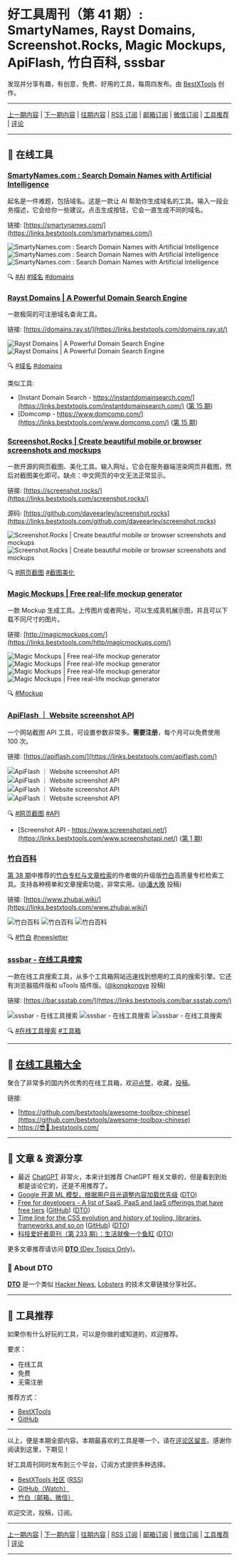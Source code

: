 # 好工具周刊（第 41 期）: SmartyNames, Rayst Domains, Screenshot.Rocks, Magic Mockups, ApiFlash, 竹白百科, sssbar

发现并分享有趣，有创意，免费、好用的工具，每周四发布。由 [BestXTools](https://www.bestxtools.com/) 创作。

---

[上一期内容](https://github.com/bestxtools/weekly-cn/blob/main/docs/issue-40.md) | [下一期内容](https://github.com/bestxtools/weekly-cn/blob/main/docs/issue-42.md) | [往期内容](https://github.com/bestxtools/weekly-cn) | [RSS 订阅](https://discuss-cn.bestxtools.com/t/weekly) | [邮箱订阅](https://bestxtools.zhubai.love/?subscribe=1) | [微信订阅](https://discuss-cn.bestxtools.com/d/5/2) | [工具推荐](https://discuss-cn.bestxtools.com/t/tools) | [评论](https://discuss-cn.bestxtools.com/d/105/3)

---

## 🌈 在线工具

### [SmartyNames.com : Search Domain Names with Artificial Intelligence](https://links.bestxtools.com/smartynames.com/)

起名是一件难题，包括域名。这是一款让 AI 帮助你生成域名的工具。输入一段业务描述，它会给你一些建议。点击生成按钮，它会一直生成不同的域名。

链接: [https://smartynames.com/](https://links.bestxtools.com/smartynames.com/)

![SmartyNames.com : Search Domain Names with Artificial Intelligence](https://raw.githubusercontent.com/bestxtools/s1/main/images/2022-12-08-13-03-01.png)
![SmartyNames.com : Search Domain Names with Artificial Intelligence](https://raw.githubusercontent.com/bestxtools/s1/main/images/2022-12-08-13-03-02.png)
![SmartyNames.com : Search Domain Names with Artificial Intelligence](https://raw.githubusercontent.com/bestxtools/s1/main/images/2022-12-08-13-03-03.png)

🔍 [#AI](https://links.bestxtools.com/www.google.com/search?q=site%3Adiscuss-cn.bestxtools.com+AI) [#域名](https://links.bestxtools.com/www.google.com/search?q=site%3Adiscuss-cn.bestxtools.com+%E5%9F%9F%E5%90%8D) [#domains](https://links.bestxtools.com/www.google.com/search?q=site%3Adiscuss-cn.bestxtools.com+domains)

### [Rayst Domains | A Powerful Domain Search Engine](https://links.bestxtools.com/domains.ray.st/)

一款极简的可注册域名查询工具。

链接: [https://domains.ray.st/](https://links.bestxtools.com/domains.ray.st/)

![Rayst Domains | A Powerful Domain Search Engine](https://raw.githubusercontent.com/bestxtools/s1/main/images/2022-12-08-13-20-01.png)
![Rayst Domains | A Powerful Domain Search Engine](https://raw.githubusercontent.com/bestxtools/s1/main/images/2022-12-08-13-20-02.png)

🔍 [#域名](https://links.bestxtools.com/www.google.com/search?q=site%3Adiscuss-cn.bestxtools.com+%E5%9F%9F%E5%90%8D) [#domains](https://links.bestxtools.com/www.google.com/search?q=site%3Adiscuss-cn.bestxtools.com+domains)

类似工具:

- [Instant Domain Search - https://instantdomainsearch.com/](https://links.bestxtools.com/instantdomainsearch.com/) ([第 15 期](https://discuss-cn.bestxtools.com/d/40))
- [Domcomp - https://www.domcomp.com/](https://links.bestxtools.com/www.domcomp.com/) ([第 15 期](https://discuss-cn.bestxtools.com/d/40))

### [Screenshot.Rocks | Create beautiful mobile or browser screenshots and mockups](https://links.bestxtools.com/screenshot.rocks/)

一款开源的网页截图、美化工具。输入网址，它会在服务器端渲染网页并截图，然后对截图美化即可。缺点：中文网页的中文无法正常显示。

链接: [https://screenshot.rocks/](https://links.bestxtools.com/screenshot.rocks/)

源码: [https://github.com/daveearley/screenshot.rocks](https://links.bestxtools.com/github.com/daveearley/screenshot.rocks)

![Screenshot.Rocks | Create beautiful mobile or browser screenshots and mockups](https://raw.githubusercontent.com/bestxtools/s1/main/images/2022-12-08-11-42-01.png)
![Screenshot.Rocks | Create beautiful mobile or browser screenshots and mockups](https://raw.githubusercontent.com/bestxtools/s1/main/images/2022-12-08-11-42-02.png)

🔍 [#网页截图](https://links.bestxtools.com/www.google.com/search?q=site%3Adiscuss-cn.bestxtools.com+%E7%BD%91%E9%A1%B5%E6%88%AA%E5%9B%BE) [#截图美化](https://links.bestxtools.com/www.google.com/search?q=site%3Adiscuss-cn.bestxtools.com+%E6%88%AA%E5%9B%BE%E7%BE%8E%E5%8C%96)

### [Magic Mockups | Free real-life mockup generator](https://links.bestxtools.com/http/magicmockups.com/)

一款 Mockup 生成工具。上传图片或者网址，可以生成真机展示图，并且可以下载不同尺寸的图片。

链接: [http://magicmockups.com/](https://links.bestxtools.com/http/magicmockups.com/)

![Magic Mockups | Free real-life mockup generator](https://raw.githubusercontent.com/bestxtools/s1/main/images/2022-12-08-12-20-01.png)
![Magic Mockups | Free real-life mockup generator](https://raw.githubusercontent.com/bestxtools/s1/main/images/2022-12-08-12-20-02.png)
![Magic Mockups | Free real-life mockup generator](https://raw.githubusercontent.com/bestxtools/s1/main/images/2022-12-08-12-20-03.jpeg)
![Magic Mockups | Free real-life mockup generator](https://raw.githubusercontent.com/bestxtools/s1/main/images/2022-12-08-12-20-04.jpeg)

🔍 [#Mockup](https://links.bestxtools.com/www.google.com/search?q=site%3Adiscuss-cn.bestxtools.com+Mockup)

### [ApiFlash ｜ Website screenshot API](https://links.bestxtools.com/apiflash.com/)

一个网站截图 API 工具，可设置参数非常多。**需要注册**，每个月可以免费使用 100 次。

链接: [https://apiflash.com/](https://links.bestxtools.com/apiflash.com/)

![ApiFlash ｜ Website screenshot API](https://raw.githubusercontent.com/bestxtools/s1/main/images/2022-12-08-14-01-01.png)
![ApiFlash ｜ Website screenshot API](https://raw.githubusercontent.com/bestxtools/s1/main/images/2022-12-08-14-01-02.png)
![ApiFlash ｜ Website screenshot API](https://raw.githubusercontent.com/bestxtools/s1/main/images/2022-12-08-14-01-03.png)
![ApiFlash ｜ Website screenshot API](https://raw.githubusercontent.com/bestxtools/s1/main/images/2022-12-08-14-01-04.png)

🔍 [#网页截图](https://links.bestxtools.com/www.google.com/search?q=site%3Adiscuss-cn.bestxtools.com+%E7%BD%91%E9%A1%B5%E6%88%AA%E5%9B%BE) [#API](https://links.bestxtools.com/www.google.com/search?q=site%3Adiscuss-cn.bestxtools.com+API)

- [Screenshot API - https://www.screenshotapi.net/](https://links.bestxtools.com/www.screenshotapi.net/) ([第 1 期](https://discuss-cn.bestxtools.com/d/6))

### [竹白百科](https://links.bestxtools.com/www.zhubai.wiki/)

[第 38 期](https://discuss-cn.bestxtools.com/d/94)中推荐的[竹白专栏与文章检索](https://links.bestxtools.com/www.panshenlian.com/2022/08/07/trial-001-zhubai/)的作者做的升级版[竹白](https://links.bestxtools.com/zhubai.love/)高质量专栏检索工具。支持各种榜单和文章搜索功能，非常实用。([@潘大晚](https://discuss-cn.bestxtools.com/d/91/11) 投稿)

链接: [https://www.zhubai.wiki/](https://links.bestxtools.com/www.zhubai.wiki/)

![竹白百科](https://raw.githubusercontent.com/bestxtools/s1/main/images/2022-12-08-13-35-01.png)
![竹白百科](https://raw.githubusercontent.com/bestxtools/s1/main/images/2022-12-08-13-35-02.png)
![竹白百科](https://raw.githubusercontent.com/bestxtools/s1/main/images/2022-12-08-13-35-03.png)

🔍 [#竹白](https://links.bestxtools.com/www.google.com/search?q=site%3Adiscuss-cn.bestxtools.com+%E7%AB%B9%E7%99%BD) [#newsletter](https://links.bestxtools.com/www.google.com/search?q=site%3Adiscuss-cn.bestxtools.com+newsletter)

### [sssbar - 在线工具搜索](https://links.bestxtools.com/bar.ssstab.com/)

一款在线工具搜索工具，从多个工具箱网站迅速找到想用的工具的搜索引擎。它还有浏览器插件版和 uTools 插件版。([@kongkongye](https://discuss-cn.bestxtools.com/d/104/1) 投稿)

链接: [https://bar.ssstab.com/](https://links.bestxtools.com/bar.ssstab.com/)

![sssbar - 在线工具搜索](https://raw.githubusercontent.com/bestxtools/s1/main/images/2022-12-08-13-47-01.png)
![sssbar - 在线工具搜索](https://raw.githubusercontent.com/bestxtools/s1/main/images/2022-12-08-13-47-02.png)
![sssbar - 在线工具搜索](https://raw.githubusercontent.com/bestxtools/s1/main/images/2022-12-08-13-47-03.png)

🔍 [#在线工具搜索](https://links.bestxtools.com/www.google.com/search?q=site%3Adiscuss-cn.bestxtools.com+%E5%9C%A8%E7%BA%BF%E5%B7%A5%E5%85%B7%E6%90%9C%E7%B4%A2) [#工具箱](https://links.bestxtools.com/www.google.com/search?q=site%3Adiscuss-cn.bestxtools.com+%E5%B7%A5%E5%85%B7%E7%AE%B1)

---

## 🧰 [在线工具箱大全](https://awesome-toolbox-chinese.bestxtools.com/)

聚合了非常多的国内外优秀的在线工具箱，欢迎[点赞](https://github.com/bestxtools/awesome-toolbox-chinese)，收藏，[投稿](https://github.com/bestxtools/awesome-toolbox-chinese/issues)。

链接:

- [https://github.com/bestxtools/awesome-toolbox-chinese](https://github.com/bestxtools/awesome-toolbox-chinese)
- [https://😎🧰.bestxtools.com/](https://😎🧰.bestxtools.com/)

---

## 🌈 文章 & 资源分享

- 最近 [ChatGPT](https://dto.pipecraft.net/search?q=chatgpt) 非常火，本来计划推荐 ChatGPT 相关文章的，但是看到到处都是谈论它的，还是不用推荐了。
- [Google 开源 ML 模型，根据用户目光调整内容加载优先级](https://www.oschina.net/news/220682/open-sourcing-attention-center-model) ([DTO](https://dto.pipecraft.net/s/fdb93g/google_ml))
- [Free for developers - A list of SaaS, PaaS and IaaS offerings that have free tiers](https://free-for.dev/) ([GitHub](https://github.com/ripienaar/free-for-dev)) ([DTO](https://dto.pipecraft.net/s/2uocnt/free_for_developers_list_saas_paas_iaas))
- [Time line for the CSS evolution and history of tooling, libraries, frameworks and so on](https://css-timeline.vercel.app/) ([GitHub](https://github.com/the-web-history/css-timeline)) ([DTO](https://dto.pipecraft.net/s/szffum/time_line_for_css_evolution_history))
- [科技爱好者周刊（第 233 期）：生活就像一个鱼缸](https://links.bestxtools.com/www.ruanyifeng.com/blog/2022/12/weekly-issue-233.html) ([DTO](https://dto.pipecraft.net/s/ykvx1g/233))

更多文章推荐请访问 [**DTO** (Dev Topics Only)](https://dto.pipecraft.net/)。

### 🦞 About DTO

[**DTO**](https://dto.pipecraft.net/about) 是一个类似 [Hacker News](https://news.ycombinator.com/), [Lobsters](https://lobste.rs/) 的技术文章链接分享社区。

---

## 🌈 工具推荐

如果你有什么好玩的工具，可以是你做的或知道的，欢迎推荐。

要求：

- 在线工具
- 免费
- 无需注册

推荐方式：

- [BestXTools](https://discuss-cn.bestxtools.com/d/8)
- [GitHub](https://github.com/bestxtools/weekly-cn/issues)

---

以上，便是本期全部内容。本期最喜欢的工具是哪一个，请在[评论区留言](https://discuss-cn.bestxtools.com/d/105/3)。感谢你阅读到这里，下期见！

好工具周刊同时发布到三个平台，订阅方式提供多种选择。

- [BestXTools 社区](https://discuss-cn.bestxtools.com/t/weekly) ([RSS](https://discuss-cn.bestxtools.com/atom/t/weekly/discussions))
- [GitHub（Watch）](https://github.com/bestxtools/weekly-cn)
- [竹白（邮箱，微信）](https://bestxtools.zhubai.love/?subscribe=1)

欢迎交流，投稿，订阅。

---

[上一期内容](https://github.com/bestxtools/weekly-cn/blob/main/docs/issue-40.md) | [下一期内容](https://github.com/bestxtools/weekly-cn/blob/main/docs/issue-42.md) | [往期内容](https://github.com/bestxtools/weekly-cn) | [RSS 订阅](https://discuss-cn.bestxtools.com/t/weekly) | [邮箱订阅](https://bestxtools.zhubai.love/?subscribe=1) | [微信订阅](https://discuss-cn.bestxtools.com/d/5/2) | [工具推荐](https://discuss-cn.bestxtools.com/t/tools) | [评论](https://discuss-cn.bestxtools.com/d/105/3)

---
